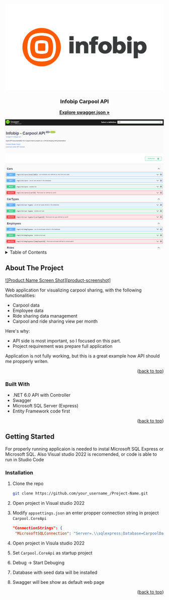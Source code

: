 <a name="readme-top"></a>

<!-- PROJECT LOGO -->
<br />
<div align="center">
  <a href="">
    <img src="images/infobip-logo.png" alt="Logo" width="600px" >
  </a>

  <h3 align="center">Infobip Carpool API</h3>

  <p align="center">    
    <a href="swagger.json" target="_blank"><strong>Explore swagger.json »</strong></a>    
  </p>
</div>
<div align="center">
<img src="images/screenshot.png" width="600px">
</div>
<!-- TABLE OF CONTENTS -->
<details>
  <summary>Table of Contents</summary>
  <ol>
    <li>
      <a href="#about-the-project">About The Project</a>
      <ul>
        <li><a href="#built-with">Built With</a></li>
      </ul>
    </li>
    <li>
      <a href="#getting-started">Getting Started</a>
      <ul>
        <li><a href="#prerequisites">Prerequisites</a></li>
        <li><a href="#installation">Installation</a></li>
      </ul>   
  </ol>
</details>



<!-- ABOUT THE PROJECT -->
## About The Project

[![Product Name Screen Shot][product-screenshot]](https://example.com)

Web application for visualizing carpool sharing, with the following
functionalities:

* Carpool data
* Employee data
* Ride sharing data management
* Carpool and ride sharing view per month

Here's why:
* API side is most important, so I focused on this part.
* Project requirement was prepare full application

Application is not fully working, but this is a great example how API should me propperly writen.

<p align="right">(<a href="#readme-top">back to top</a>)</p>



### Built With

* .NET 6.0 API with Controller 
* Swagger
* Microsoft SQL Server (Express)
* Entity Framework code first

<p align="right">(<a href="#readme-top">back to top</a>)</p>



<!-- GETTING STARTED -->
## Getting Started

For properly running applicaion is needed to instal Microsoft SQL Express or Microsoft SQL. Also Visual studio 2022 is recomended, or code is able to run in Studio Code


### Installation


1. Clone the repo
   ```sh
   git clone https://github.com/your_username_/Project-Name.git
   ```
2. Open project in Visual studio 2022
   
3. Modify `appsettings.json` an enter propper connection string in project `Carpool.CoreApi`
   ```json
   "ConnectionStrings": {
    "MicrosoftSQLConnection": "Server=.\\sqlexpress;Database=CarpoolDataBase;Trusted_Connection=True;TrustServerCertificate=True"}  
   ```
4. Open project in Visula studio 2022
5. Set `Carpool.CoreApi` as startup project
6. Debug -> Start Debuging 
7. Database with seed data will be installed
8. Swagger will bee show as default web page


<p align="right">(<a href="#readme-top">back to top</a>)</p>







 
